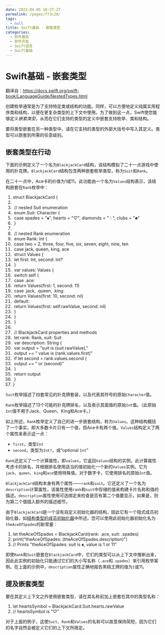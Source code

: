 ```yaml
---
date: 2022-04-05 16:27:27
permalink: /pages/f73c28/
tags: 
  - null
title: Swift基础 - 嵌套类型
categories: 
  - 软件服务
  - 软件开发
  - Swift语言
  - Swift基础
---
```

# Swift基础 - 嵌套类型

翻译自：https://docs.swift.org/swift-book/LanguageGuide/NestedTypes.html

创建枚举通常是为了支持特定类或结构的功能。同样，可以方便地定义纯属实用程序类和结构，以便在更复杂类型的上下文中使用。为了做到这一点，Swift使您能够定义*嵌套类型*，从而在它们支持的类型的定义中嵌套支持枚举、类和结构。

要将类型嵌套在另一种类型中，请在它支持的类型的外部大括号中写入其定义。类型可以嵌套到所需的任意级别。

## 嵌套类型在行动

下面的示例定义了一个名为`BlackjackCard`结构，该结构模拟了二十一点游戏中使用的扑克牌。`BlackjackCard`结构包含两种嵌套枚举类型，称为`Suit`和`Rank`。

在二十一点中，Ace卡的价值为1或11。此功能由一个名为`Values`结构表示，该结构嵌套在`Rank`枚举中：

1. struct BlackjackCard {
2. 
3. ​    // nested Suit enumeration
4. ​    enum Suit: Character {
5. ​        case spades = "♠", hearts = "♡", diamonds = "♢", clubs = "♣"
6. ​    }
7. 
8. ​    // nested Rank enumeration
9. ​    enum Rank: Int {
10. ​        case two = 2, three, four, five, six, seven, eight, nine, ten
11. ​        case jack, queen, king, ace
12. ​        struct Values {
13. ​            let first: Int, second: Int?
14. ​        }
15. ​        var values: Values {
16. ​            switch self {
17. ​            case .ace:
18. ​                return Values(first: 1, second: 11)
19. ​            case .jack, .queen, .king:
20. ​                return Values(first: 10, second: nil)
21. ​            default:
22. ​                return Values(first: self.rawValue, second: nil)
23. ​            }
24. ​        }
25. ​    }
26. 
27. ​    // BlackjackCard properties and methods
28. ​    let rank: Rank, suit: Suit
29. ​    var description: String {
30. ​        var output = "suit is \(suit.rawValue),"
31. ​        output += " value is \(rank.values.first)"
32. ​        if let second = rank.values.second {
33. ​            output += " or \(second)"
34. ​        }
35. ​        return output
36. ​    }
37. }

`Suit`枚举描述了四套常见的扑克牌套装，以及代表其符号的原始`Character`值。

`Rank`枚举描述了13个可能的扑克牌排名，以及表示其面值的原始`Int`值。（此原始`Int`值不用于Jack、Queen、King和Ace卡。）

如上所述，`Rank`枚举定义了自己的进一步嵌套结构，称为`Values`。这种结构概括了一个事实，即大多数卡片只有一个值，但Ace卡有两个值。`Values`结构定义了两个属性来表示这一点：

- `first`，类型`Int`
- `second`，类型为`Int?`，或“optional `Int`”

`Rank`还定义了一个计算属性，即`values`，它返回`Values`结构的实例。此计算属性考虑卡的排名，并根据排名使用适当的值初始化一个新的`Values`实例。它为`jack`、`queen`、`king`和`ace`使用特殊值。对于数字卡，它使用排名的原始`Int`值。

`BlackjackCard`结构本身有两个属性——`rank`和`suit`。它还定义了一个名为`description`计算属性，该属性使用`rank`和`suit`中存储的值来构建卡片名称和值的描述。`description`属性使用可选绑定来检查是否有第二个值要显示，如果是，则为第二个值插入额外的描述细节。

由于`BlackjackCard`是一个没有自定义初始化器的结构，因此它有一个隐式成员初始化器，如[结构类型的成员初始化器](https://docs.swift.org/swift-book/LanguageGuide/Initialization.html#ID214)中所述。您可以使用此初始化器初始化名为`theAceOfSpades`的新常量：

1. let theAceOfSpades = BlackjackCard(rank: .ace, suit: .spades)
2. print("theAceOfSpades: \(theAceOfSpades.description)")
3. // Prints "theAceOfSpades: suit is ♠, value is 1 or 11"

即使`Rank`和`Suit`嵌套在`BlackjackCard`中，它们的类型可以从上下文中推断出来，因此此实例的初始化只能通过它们的大小写名称（`.ace`和`.spades`）来引用枚举案例。在上面的示例中，`description`属性正确地报告黑桃王牌的值为`1`或11。

## 提及嵌套类型

要在其定义上下文之外使用嵌套类型，请在其名称前加上嵌套在其中的类型名称：

1. let heartsSymbol = BlackjackCard.Suit.hearts.rawValue
2. // heartsSymbol is "♡"

对于上面的例子，这使`Suit`、`Rank`和`Values`的名称可以故意保持简短，因为它们的名字自然会被定义它们的上下文所限定。